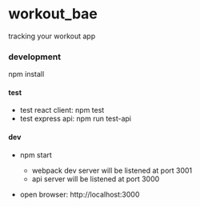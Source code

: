 # workout_bae
tracking your workout app
### development
npm install
#### test
* test react client: npm test
* test express api: npm run test-api

#### dev
* npm start
  * webpack dev server will be listened at port 3001
  * api server will be listened at port 3000

* open browser: http://localhost:3000
